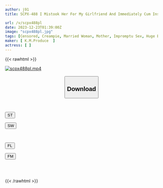 ```yaml
---
author: j91
title: SCPX-488 I Mistook Her For My Girlfriend And Immediately Cum Inside Her Mother! !

url: /v/scpx488pl
date: 2023-12-23T01:39:00Z
image: "scpx488pl.jpg"
tags: [Censored, Creampie, Married Woman, Mother, Impromptu Sex, Huge Butt	]
maker: [ K.M.Produce  ]
actress: [ ]
---
```



{{< rawhtml >}}

<div class="video" data-videoid="7dpjMeWwl1tAaoG">
    <a href="javascript:;">
        <img src="/v/scpx488pl/scpx488pl.jpg" width="WIDTH" height="HEIGHT" alt="scpx488pl.mp4" loading="lazy">
    </a>
</div>

<script type="text/javascript" src="https://j91.asia/asset/on-demand-st.js"></script>

<br>
  <link rel="stylesheet" href="https://j91.asia/asset/bs5.css">
  
  <center>
  <button class="btn btn-primary" type="button" data-bs-toggle="collapse" data-bs-target=".multi-collapse" aria-expanded="false" aria-controls="multiCollapseExample1 multiCollapseExample2"><h2>Download</h2></button></center>
</p>
<div class="row">
  <div class="col">
    <div class="collapse multi-collapse" id="multiCollapseExample1">
      <div class="card card-body">
	      	      <br>
<div class="buttons">  
<p><a href="https://streamtape.to/v/7dpjMeWwl1tAaoG" target="_blank"><button class="btn-hover color-3"><i class="fa fa-download"></i> ST</button></a></p>
<p><a href="https://flaswish.com/e1f744jl8lzz" target="_blank"><button class="btn-hover color-2"><i class="fa fa-download"></i> SW</button></a></p></div>
    </div>
  </div>
</div>
  <div class="col">
    <div class="collapse multi-collapse" id="multiCollapseExample2">
      <div class="card card-body">
	      <br>
<div class="buttons">
<p><a href="javascript:;" target="_blank"><button class="btn-hover color-9"><i class="fa fa-download"></i> FL</button></a></p>
<p><a href="javascript:;" target="_blank"><button class="btn-hover color-8"><i class="fa fa-download"></i> FM</button></a></p></div>
<br><br>
      </div>
    </div>
  </div>
</div>

{{< /rawhtml >}}